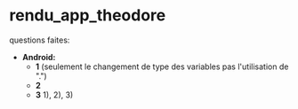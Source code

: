 # rendu_app_theodore

questions faites:
* **Android:**
    * **1** (seulement le changement de type des variables pas l'utilisation de ".")
    * **2**
    * **3** 1), 2), 3)
    
